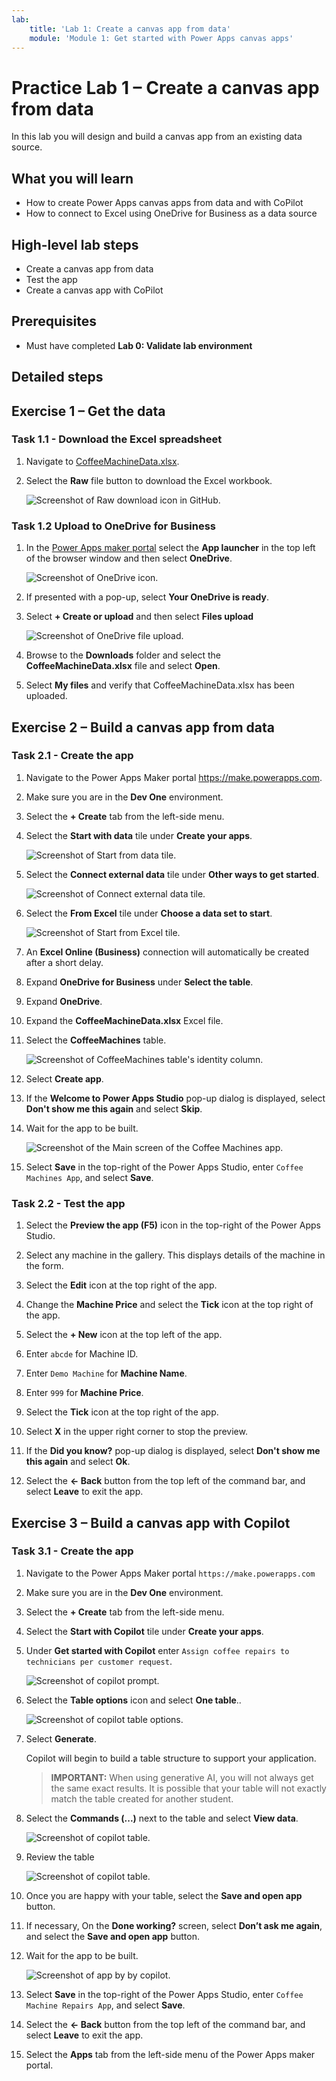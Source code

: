 ```yaml
---
lab:
    title: 'Lab 1: Create a canvas app from data'
    module: 'Module 1: Get started with Power Apps canvas apps'
---
```


# Practice Lab 1 – Create a canvas app from data

In this lab you will design and build a canvas app from an existing data source.

## What you will learn

- How to create Power Apps canvas apps from data and with CoPilot
- How to connect to Excel using OneDrive for Business as a data source

## High-level lab steps

- Create a canvas app from data
- Test the app
- Create a canvas app with CoPilot
  
## Prerequisites

- Must have completed **Lab 0: Validate lab environment**

## Detailed steps

## Exercise 1 – Get the data

### Task 1.1 - Download the Excel spreadsheet

1. Navigate to [CoffeeMachineData.xlsx](https://github.com/MicrosoftLearning/PL-7001-Create-and-manage-canvas-apps-with-Power-Apps/blob/master/allfiles/labs/coffee-machine-data/CoffeeMachineData.xlsx).

1. Select the **Raw** file button to download the Excel workbook.

    ![Screenshot of Raw download icon in GitHub.](../media/raw-download.png)

### Task 1.2 Upload to OneDrive for Business

1. In the [Power Apps maker portal](https://make.powerapps.com) select the **App launcher** in the top left of the browser window and then select **OneDrive**.

    ![Screenshot of OneDrive icon.](../media/select-onedrive.png)

1. If presented with a pop-up, select **Your OneDrive is ready**.

1. Select **+ Create or upload** and then select **Files upload**

    ![Screenshot of OneDrive file upload.](../media/select-onedrive-upload.png)

1. Browse to the **Downloads** folder and select the **CoffeeMachineData.xlsx** file and select **Open**.

1. Select **My files** and verify that CoffeeMachineData.xlsx has been uploaded.

## Exercise 2 – Build a canvas app from data

### Task 2.1 - Create the app

1. Navigate to the Power Apps Maker portal <https://make.powerapps.com>.

1. Make sure you are in the **Dev One** environment.

1. Select the **+ Create** tab from the left-side menu.

1. Select the **Start with data** tile under **Create your apps**.

    ![Screenshot of Start from data tile.](../media/start-with-data.png)

1. Select the **Connect external data** tile under **Other ways to get started**.

    ![Screenshot of Connect external data tile.](../media/connect-external-data.png)

1. Select the **From Excel** tile under **Choose a data set to start**.

    ![Screenshot of Start from Excel tile.](../media/from-excel.png)

1. An **Excel Online (Business)** connection will automatically be created after a short delay.

1. Expand **OneDrive for Business** under **Select the table**.

1. Expand **OneDrive**.

1. Expand the **CoffeeMachineData.xlsx** Excel file.

1. Select the **CoffeeMachines** table.

    ![Screenshot of CoffeeMachines table's identity column.](../media/coffeemachines-table.png)

1. Select **Create app**.

1. If the **Welcome to Power Apps Studio** pop-up dialog is displayed, select **Don't show me this again** and select **Skip**.

1. Wait for the app to be built.

    ![Screenshot of the Main screen of the Coffee Machines app.](../media/coffee-machines-app.png)

1. Select **Save** in the top-right of the Power Apps Studio, enter `Coffee Machines App`, and select **Save**.

### Task 2.2 - Test the app

1. Select the **Preview the app (F5)** icon in the top-right of the Power Apps Studio.

1. Select any machine in the gallery. This displays details of the machine in the form.

1. Select the **Edit** icon at the top right of the app.

1. Change the **Machine Price** and select the **Tick** icon at the top right of the app.

1. Select the **+ New** icon at the top left of the app.

1. Enter `abcde` for Machine ID.

1. Enter `Demo Machine` for **Machine Name**.

1. Enter `999` for **Machine Price**.

1. Select the **Tick** icon at the top right of the app.

1. Select **X** in the upper right corner to stop the preview.

1. If the **Did you know?** pop-up dialog is displayed, select **Don't show me this again** and select **Ok**.

1. Select the **<- Back** button from the top left of the command bar, and select **Leave** to exit the app.

## Exercise 3 – Build a canvas app with Copilot

### Task 3.1 - Create the app

1. Navigate to the Power Apps Maker portal `https://make.powerapps.com`

1. Make sure you are in the **Dev One** environment.

1. Select the **+ Create** tab from the left-side menu.

1. Select the **Start with Copilot** tile under **Create your apps**.

1. Under **Get started with Copilot** enter `Assign coffee repairs to technicians per customer request`.

    ![Screenshot of copilot prompt.](../media/copilot-prompt.png)

1. Select the **Table options** icon and select **One table**..

    ![Screenshot of copilot table options.](../media/copilot-table-options.png)

1. Select **Generate**.

    Copilot will begin to build a table structure to support your application.

    > **IMPORTANT:**
    > When using generative AI, you will not always get the same exact results. It is possible that your table will not exactly match the table created for another student.

1. Select the **Commands (...)** next to the table and select **View data**.

    ![Screenshot of copilot table.](../media/copilot-table-view-data.png)

1. Review the table

    ![Screenshot of copilot table.](../media/copilot-table.png)

1. Once you are happy with your table, select the **Save and open app** button.

1. If necessary, On the **Done working?** screen, select **Don’t ask me again**, and select the **Save and open app** button.

1. Wait for the app to be built.

    ![Screenshot of app by by copilot.](../media/copilot-app.png)

1. Select **Save** in the top-right of the Power Apps Studio, enter `Coffee Machine Repairs App`, and select **Save**.

1. Select the **<- Back** button from the top left of the command bar, and select **Leave** to exit the app.

1. Select the **Apps** tab from the left-side menu of the Power Apps maker portal.
